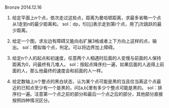 Bronze	2014.12.16

1. 给定平面上n个点，依次走过这些点，距离为曼哈顿距离，求最多省略一个点从1走到n的最少距离和。
sol：dp，f[i][j]表示走到第i个点，用了j次跳跃的最少距离。

2. 给定一个图，求左边有障碍又能向右扩展3格或者上下方向上这样的点，输出。
sol：模拟每个点，判定。可以将边界加上障碍。

3. 给定n个人的起点和初速度，任意两个人相遇时后面的人变慢与前面的人保持距离为0，问最终有几堆人。
sol：按起点降序扫一遍，如果后面的人追得上前面的人，那么他最终的速度会和前面的人一样。

4. 给定数轴上n个整点的黑白状态，认为某个点可能是黑的当且仅当离这个点最近的已知点至少有一个是黑的，问[a,b]里有多少个整点可能是黑的。
sol：排序扫一遍。注意第一个点之前的部分和最后一个点之后的部分，其他部分直接按照四种情况区分。